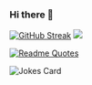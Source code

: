 ### Hi there 👋

[![GitHub Streak](https://github-readme-streak-stats.herokuapp.com/?user=dariusz22p)](https://git.io/streak-stats)
![](https://komarev.com/ghpvc/?username=dariusz22p)

[![Readme Quotes](https://quotes-github-readme.vercel.app/api?type=horizontal)](https://github.com/piyushsuthar/github-readme-quotes)

![Jokes Card](https://readme-jokes.vercel.app/api)




<!--

[![Anurag's GitHub stats](https://github-readme-stats.vercel.app/api?username=dariusz22p)](https://github.com/anuraghazra/github-readme-stats)
![Spotify recently played](https://spotify-recently-played-readme.vercel.app/api?user=jeffreyca16)




Here are some ideas to get you started:
- 🔭 I’m currently working on ...
- 🌱 I’m currently learning ...
- 👯 I’m looking to collaborate on ...
- 🤔 I’m looking for help with ...
- 💬 Ask me about ...
- 📫 How to reach me: ...
- 😄 Pronouns: ...
- ⚡ Fun fact: ...

-->

